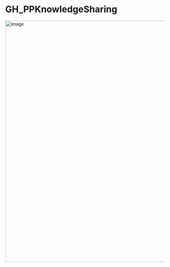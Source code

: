 # GH_PPKnowledgeSharing

<img width="1493" height="762" alt="image" src="https://github.com/user-attachments/assets/9a54c0c6-5bb5-4f7a-b9c7-b768fb94b948" />
